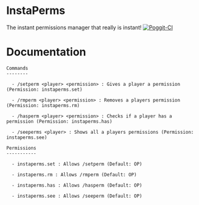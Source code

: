 # InstaPerms
The instant permissions manager that really is instant!
[![Poggit-CI](https://poggit.pmmp.io/ci.badge/BoxOfDevs/InstaPerms/InstaPerms)](https://poggit.pmmp.io/ci/BoxOfDevs/InstaPerms/InstaPerms)

# Documentation
    Commands
    --------

      - /setperm <player> <permission> : Gives a player a permission (Permission: instaperms.set)

      - /rmperm <player> <permission> : Removes a players permission (Permission: instaperms.rm)

      - /hasperm <player> <permission> : Checks if a player has a permission (Permission: instaperms.has)

      - /seeperms <player> : Shows all a players permissions (Permission: instaperms.see)

    Permissions
    -----------

      - instaperms.set : Allows /setperm (Default: OP)

      - instaperms.rm : Allows /rmperm (Default: OP)

      - instaperms.has : Allows /hasperm (Default: OP)

      - instaperms.see : Allows /seeperm (Default: OP)
